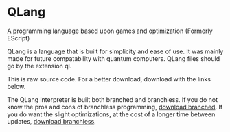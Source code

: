 # QLang
A programming language based upon games and optimization (Formerly EScript)

QLang is a language that is built for simplicity and ease of use. It was mainly made for future compatability with quantum computers. QLang files should go by the extension ql.

This is raw source code. For a better download, download with the links below.

The QLang interpreter is built both branched and branchless. If you do not know the pros and cons of branchless programming, [download branched](https://craft1c.net/QLang/branched). If you do want the slight optimizations, at the cost of a longer time between updates, [download branchless](https://craft1c.net/QLang/branchless).
